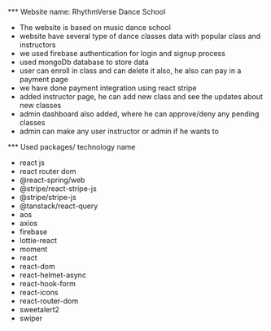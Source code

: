 \*\*\* Website name: RhythmVerse Dance School

- The website is based on music dance school
- website have several type of dance classes data with popular class and instructors
- we used firebase authentication for login and signup process
- used mongoDb database to store data
- user can enroll in class and can delete it also, he also can pay in a payment page
- we have done payment integration using react stripe
- added instructor page, he can add new class and see the updates about new classes
- admin dashboard also added, where he can approve/deny any pending classes
- admin can make any user instructor or admin if he wants to

\*\*\* Used packages/ technology name

- react js
- react router dom
- @react-spring/web
- @stripe/react-stripe-js
- @stripe/stripe-js
- @tanstack/react-query
- aos
- axios
- firebase
- lottie-react
- moment
- react
- react-dom
- react-helmet-async
- react-hook-form
- react-icons
- react-router-dom
- sweetalert2
- swiper
